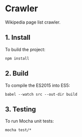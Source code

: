 # Crawler

Wikipedia page list crawler.

## 1. Install

To build the project:

`npm install`

## 2. Build

To compile the ES2015 into ES5:

`babel --watch src --out-dir build`

## 3. Testing

To run Mocha unit tests:

`mocha test/*` 